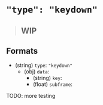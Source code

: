 # `"type": "keydown"`

> ## WIP

## Formats

* (string) `type`: `"keydown"`
  * (obj) `data`:
    * (string) `key`:
    * (float) `subframe`:

TODO: more testing
